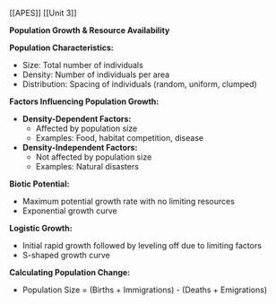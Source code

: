 [[APES]]
[[Unit 3]]


**Population Growth & Resource Availability**

**Population Characteristics:**

* Size: Total number of individuals
* Density: Number of individuals per area
* Distribution: Spacing of individuals (random, uniform, clumped)

**Factors Influencing Population Growth:**

* **Density-Dependent Factors:**
    * Affected by population size
    * Examples: Food, habitat competition, disease
* **Density-Independent Factors:**
    * Not affected by population size
    * Examples: Natural disasters

**Biotic Potential:**

* Maximum potential growth rate with no limiting resources
* Exponential growth curve

**Logistic Growth:**

* Initial rapid growth followed by leveling off due to limiting factors
* S-shaped growth curve

**Calculating Population Change:**

* Population Size = (Births + Immigrations) - (Deaths + Emigrations)